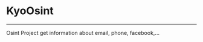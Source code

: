 # KyoOsint
---------------------------------
Osint Project get information about email, phone, facebook,...
